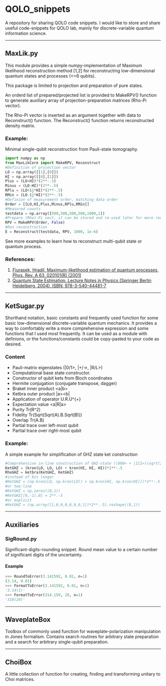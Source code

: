 # QOLO_snippets
A repository for sharing QOLO code snippets.
I would like to store and share useful code-snippets for QOLO lab, mainly for discrete-variable quantum information science.

***

## MaxLik.py
This module provides a simple numpy-implementation of Maximum likelihood reconstruction
method [1,2] for reconstructing low-dimensional quantum states and processes (<=6 qubits).

This package is limited to projection and preparation of pure states.

An orderd list of prepared/projected list is provided to MakeRPV() function to
generate auxiliary array of projection-preparation matrices (Rho-Pi vector). 

The Rho-Pi vector is inserted as an argument together with data to Reconstruct() function.
The Reconstruct() function returns reconstructed density matrix.

### Example:
Minimal single-qubit reconstruction from Pauli-state tomography.
```python
import numpy as np
from MaxLikCore import MakeRPV, Reconstruct
#Definition of projection vector
LO = np.array([[1],[0]])
HI = np.array([[0],[1]])
Plus = (LO+HI)*(2**-.5)
Minus = (LO-HI)*(2**-.5)
RPlu = (LO+1j*HI)*(2**-.5)
RMin = (LO-1j*HI)*(2**-.5)
#Definion of measurement order, matching data order
Order = [[LO,HI,Plus,Minus,RPlu,RMin]]
#Measured counts
testdata = np.array([500,500,500,500,1000,1])
#Prepare (Rho)-Pi vect, it can be stored and re-used later for more reconstruction.
RPV = MakeRPV(Order, False)
#Run reconstruction
E = Reconstruct(testdata, RPV, 1000, 1e-6)
```
See more examples to learn how to reconstruct multi-qubit state or quantum process.
        
### References:
1. [Fiurasek, Hradil, Maximum-likelihood estimation of quantum processes, Phys. Rev. A 63, 020101(R) (2001)](https://journals.aps.org/pra/abstract/10.1103/PhysRevA.63.020101)
2. [Quantum State Estimation. Lecture Notes in Physics (Springer Berlin Heidelberg, 2004), ISBN: 978-3-540-44481-7](https://doi.org/10.1007/b98673)

***

## KetSugar.py
Shorthand notation, basic constants and frequently used function for some basic low-dimensional discrete-variable quantum mechanics. It provides a way to comfortably write a more comprehensive expression and some functions that I used most frequently. 
It can be used as a module with definions, or the functions/constants could be copy-pasted to your code as desired.

### Content
* Pauli-matrix eigenstates (|0/1>, |+/->, |R/L>)
* Computational base state constructor.
* Constructor of qubit kets from Bloch coordinates
* Hermite conjugation (conjugate transpose, dagger)
* Braket inner product <a|b>
* Ketbra outer product |a><b|
* Application of operator U.R.U^{+}
* Expectation value <a|R|a>
* Purity Tr(R^2)
* Fidelity Tr(Sqrt(Sqrt(A).B.Sqrt(B)))
* Overlap Tr(A.B)
* Partial trace over left-most qubit
* Partial trace over right-most qubit

### Example:
A simple example for simplification of GHZ state ket construction
```python
#Comprehensive in-line construction of GHZ-state (|000> + |111>)/sqrt(2)
KetGHZ = (kron(LO, LO, LO) + kron(HI, HI, HI))*2**-.5
RhoGHZ = ketbra(KetGHZ, KetGHZ)
#instead of bit longer
#KetGHZ = (np.kron(LO, np.kron(LO)) + np.kron(HI, np.kron(HI)))*2**-.5
#or two-line
#KetGHZ = np.zeros((8,1))
#KetGHZ[[0,-1],0] = 2**.-5
#or explicit
#KetGHZ = (np.array([1,0,0,0,0,0,0,1])*2**.-5).reshape((8,1))
```

***
## Auxiliaries
### SigRound.py
Significant-digits-rounding snippet.
Round mean value to a certain number of significant digits of the uncertainty.

#### Example
```python
>>> RoundToError(3.141592, 0.01, n=1)
(3.14, 0.01)
>>> FormatToError(3.141592, 0.01, n=1)
'3.14(1)'
>>> FormatToError(314.159, 20, n=1)
'310(20)'
```

***

## WaveplateBox
Toolbox of commonly used function for waveplate-polarization manipulation in Jones formalism.
Contains search routines for arbitrary state preparation and a search for arbitrary single-qubit preparation.


***

## ChoiBox
A little collection of function for creating, finding and transforming unitary to Choi matrices.

